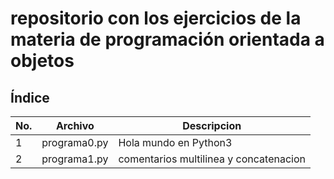 # repositorio con los ejercicios de la materia de programación orientada a objetos
## Índice

|No.|Archivo|Descripcion|
|---|---|----|
|1|programa0.py|Hola mundo en Python3|
|2|programa1.py|comentarios multilinea y  concatenacion|
